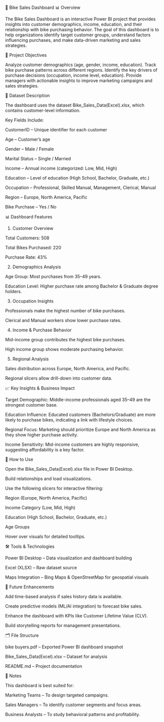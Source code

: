🚴 Bike Sales Dashboard
📊 Overview

The Bike Sales Dashboard is an interactive Power BI project that provides insights into customer demographics, income, education, and their relationship with bike purchasing behavior. The goal of this dashboard is to help organizations identify target customer groups, understand factors influencing purchases, and make data-driven marketing and sales strategies.

🎯 Project Objectives

Analyze customer demographics (age, gender, income, education).
Track bike purchase patterns across different regions.
Identify the key drivers of purchase decisions (occupation, income level, education).
Provide managers with actionable insights to improve marketing campaigns and sales strategies.

📂 Dataset Description

The dashboard uses the dataset Bike_Sales_Data(Excel).xlsx, which contains customer-level information.

Key Fields Include:

CustomerID – Unique identifier for each customer

Age – Customer’s age

Gender – Male / Female

Marital Status – Single / Married

Income – Annual income (categorized: Low, Mid, High)

Education – Level of education (High School, Bachelor, Graduate, etc.)

Occupation – Professional, Skilled Manual, Management, Clerical, Manual

Region – Europe, North America, Pacific

Bike Purchase – Yes / No

📊 Dashboard Features
1. Customer Overview

Total Customers: 508

Total Bikes Purchased: 220

Purchase Rate: 43%

2. Demographics Analysis

Age Group: Most purchases from 35–49 years.

Education Level: Higher purchase rate among Bachelor & Graduate degree holders.

3. Occupation Insights

Professionals make the highest number of bike purchases.

Clerical and Manual workers show lower purchase rates.

4. Income & Purchase Behavior

Mid-income group contributes the highest bike purchases.

High income group shows moderate purchasing behavior.

5. Regional Analysis

Sales distribution across Europe, North America, and Pacific.

Regional slicers allow drill-down into customer data.

📈 Key Insights & Business Impact

Target Demographic: Middle-income professionals aged 35–49 are the strongest customer base.

Education Influence: Educated customers (Bachelors/Graduate) are more likely to purchase bikes, indicating a link with lifestyle choices.

Regional Focus: Marketing should prioritize Europe and North America as they show higher purchase activity.

Income Sensitivity: Mid-income customers are highly responsive, suggesting affordability is a key factor.

🚀 How to Use

Open the Bike_Sales_Data(Excel).xlsx file in Power BI Desktop.

Build relationships and load visualizations.

Use the following slicers for interactive filtering:

Region (Europe, North America, Pacific)

Income Category (Low, Mid, High)

Education (High School, Bachelor, Graduate, etc.)

Age Groups

Hover over visuals for detailed tooltips.

🛠️ Tools & Technologies

Power BI Desktop – Data visualization and dashboard building

Excel (XLSX) – Raw dataset source

Maps Integration – Bing Maps & OpenStreetMap for geospatial visuals

🔮 Future Enhancements

Add time-based analysis if sales history data is available.

Create predictive models (ML/AI integration) to forecast bike sales.

Enhance the dashboard with KPIs like Customer Lifetime Value (CLV).

Build storytelling reports for management presentations.

🗂️ File Structure

bike buyers.pdf – Exported Power BI dashboard snapshot

Bike_Sales_Data(Excel).xlsx – Dataset for analysis

README.md – Project documentation

📝 Notes

This dashboard is best suited for:

Marketing Teams – To design targeted campaigns.

Sales Managers – To identify customer segments and focus areas.

Business Analysts – To study behavioral patterns and profitability.
